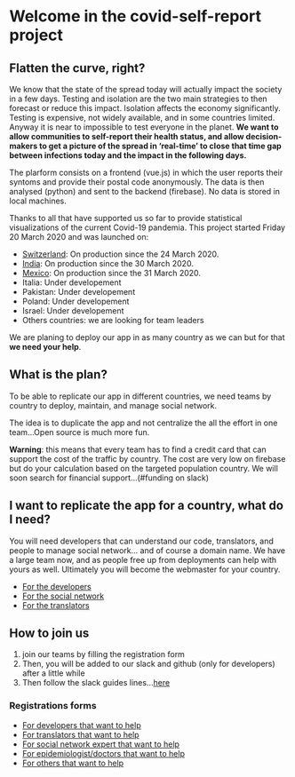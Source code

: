 # Welcome in the covid-self-report project

## Flatten the curve, right?

We know that the state of the spread today will actually impact the society in a few days. Testing and isolation are the two main strategies to then forecast or reduce this impact. Isolation affects the economy significantly. Testing is expensive, not widely available, and in some countries limited. Anyway it is near to impossible to test everyone in the planet. **We want to allow communities to self-report their health status, and allow decision-makers to get a picture of the spread in ‘real-time’ to close that time gap between infections today and the impact in the following days.**

The plarform consists on a frontend (vue.js) in which the user reports their syntoms and provide their postal code anonymously. The data is then analysed (python) and sent to the backend (firebase). No data is stored in local machines.

Thanks to all that have supported us so far to provide statistical visualizations of the current Covid-19 pandemia. This project started Friday 20 March 2020 and was launched on:

- [Switzerland](https://covid-self-report.ch/): On production since the 24 March 2020. 
- [India](https://covid-self-report.in/): On production since the 30 March 2020. 
- [Mexico](https://covid-me-reporto.mx/): On production since the 31 March 2020. 
- Italia: Under developement
- Pakistan: Under developement
- Poland: Under developement
- Israel: Under developement
- Others countries: we are looking for team leaders

We are planing to deploy our app in as many country as we can but for that **we need your help**.

## What is the plan?

To be able to replicate our app in different countries, we need teams by country to deploy, maintain, and manage social network.

The idea is to duplicate the app and not centralize the all the effort in one team...Open source is much more fun.

**Warning**: this means that every team has to find a credit card that can support the cost of the traffic by country. 
The cost are very low on firebase but do your calculation based on the targeted population country.
We will soon search for financial support...(#funding on slack)

## I want to replicate the app for a country, what do I need?

You will need developers that can understand our code, translators, and people to manage social network... and of course a domain name. We have a large team now, and as people free up from deployments can help with yours as well. Ultimately you will become the webmaster for your country.

- [For the developers](./needs/developers.md)
- [For the social network](./needs/social-network.md)
- [For the translators](./needs/translators.md)

## How to join us

1. join our teams by filling the registration form
2. Then, you will be added to our slack and github (only for developers) after a little while
3. Then follow the slack guides lines...[here](./slack.md)

### Registrations forms

- [For developers that want to help](https://airtable.com/shrjcoOoloiAuTiHS)
- [For translators that want to help](https://airtable.com/shr3yx1hGdFyOVhdl)
- [For social network expert that want to help](https://airtable.com/shrJJDqvqnsZkaJjb)
- [For epidemiologist/doctors that want to help](https://airtable.com/shrhu386Tlxp8zeiq)
- [For others that want to help](https://airtable.com/shrFBmrhwXXh6TJsn)
